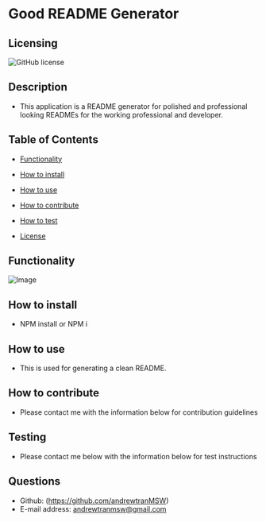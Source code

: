 
# Good README Generator

## Licensing

![GitHub license](https://img.shields.io/badge/License-%22Apache%22-yellow.svg)

## Description
- This application is a README generator for polished and professional looking READMEs for the working professional and developer.

## Table of Contents
- [Functionality](#functionality)

- [How to install](#installation)

- [How to use](#usage)

- [How to contribute](#contributing)

- [How to test](#tests)

- [License](#licensing)

## Functionality
![Image](./assets/ReadMe.gif)

## How to install
- NPM install or NPM i

## How to use
- This is used for generating a clean README.

## How to contribute
- Please contact me with the information below for contribution guidelines

## Testing
- Please contact me below with the information below for test instructions

## Questions
- Github: (https://github.com/andrewtranMSW)
- E-mail address: andrewtranmsw@gmail.com
